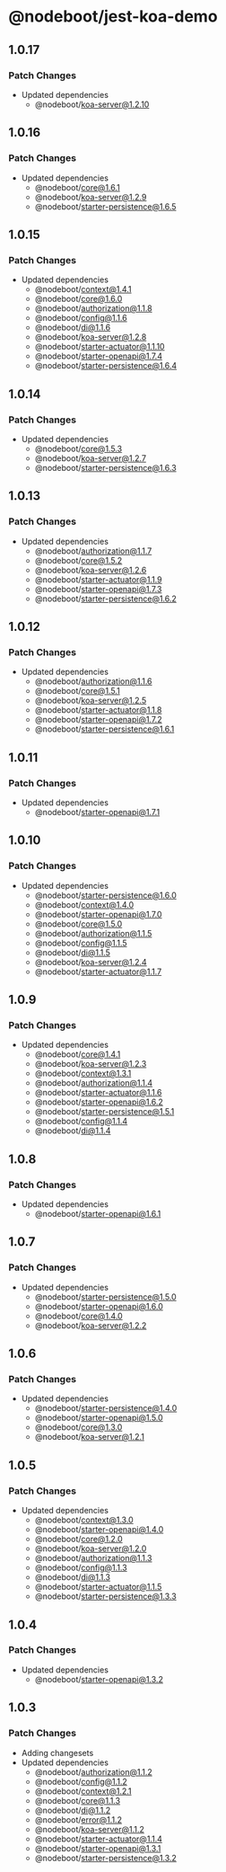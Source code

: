 # @nodeboot/jest-koa-demo

## 1.0.17

### Patch Changes

-   Updated dependencies
    -   @nodeboot/koa-server@1.2.10

## 1.0.16

### Patch Changes

-   Updated dependencies
    -   @nodeboot/core@1.6.1
    -   @nodeboot/koa-server@1.2.9
    -   @nodeboot/starter-persistence@1.6.5

## 1.0.15

### Patch Changes

-   Updated dependencies
    -   @nodeboot/context@1.4.1
    -   @nodeboot/core@1.6.0
    -   @nodeboot/authorization@1.1.8
    -   @nodeboot/config@1.1.6
    -   @nodeboot/di@1.1.6
    -   @nodeboot/koa-server@1.2.8
    -   @nodeboot/starter-actuator@1.1.10
    -   @nodeboot/starter-openapi@1.7.4
    -   @nodeboot/starter-persistence@1.6.4

## 1.0.14

### Patch Changes

-   Updated dependencies
    -   @nodeboot/core@1.5.3
    -   @nodeboot/koa-server@1.2.7
    -   @nodeboot/starter-persistence@1.6.3

## 1.0.13

### Patch Changes

-   Updated dependencies
    -   @nodeboot/authorization@1.1.7
    -   @nodeboot/core@1.5.2
    -   @nodeboot/koa-server@1.2.6
    -   @nodeboot/starter-actuator@1.1.9
    -   @nodeboot/starter-openapi@1.7.3
    -   @nodeboot/starter-persistence@1.6.2

## 1.0.12

### Patch Changes

-   Updated dependencies
    -   @nodeboot/authorization@1.1.6
    -   @nodeboot/core@1.5.1
    -   @nodeboot/koa-server@1.2.5
    -   @nodeboot/starter-actuator@1.1.8
    -   @nodeboot/starter-openapi@1.7.2
    -   @nodeboot/starter-persistence@1.6.1

## 1.0.11

### Patch Changes

-   Updated dependencies
    -   @nodeboot/starter-openapi@1.7.1

## 1.0.10

### Patch Changes

-   Updated dependencies
    -   @nodeboot/starter-persistence@1.6.0
    -   @nodeboot/context@1.4.0
    -   @nodeboot/starter-openapi@1.7.0
    -   @nodeboot/core@1.5.0
    -   @nodeboot/authorization@1.1.5
    -   @nodeboot/config@1.1.5
    -   @nodeboot/di@1.1.5
    -   @nodeboot/koa-server@1.2.4
    -   @nodeboot/starter-actuator@1.1.7

## 1.0.9

### Patch Changes

-   Updated dependencies
    -   @nodeboot/core@1.4.1
    -   @nodeboot/koa-server@1.2.3
    -   @nodeboot/context@1.3.1
    -   @nodeboot/authorization@1.1.4
    -   @nodeboot/starter-actuator@1.1.6
    -   @nodeboot/starter-openapi@1.6.2
    -   @nodeboot/starter-persistence@1.5.1
    -   @nodeboot/config@1.1.4
    -   @nodeboot/di@1.1.4

## 1.0.8

### Patch Changes

-   Updated dependencies
    -   @nodeboot/starter-openapi@1.6.1

## 1.0.7

### Patch Changes

-   Updated dependencies
    -   @nodeboot/starter-persistence@1.5.0
    -   @nodeboot/starter-openapi@1.6.0
    -   @nodeboot/core@1.4.0
    -   @nodeboot/koa-server@1.2.2

## 1.0.6

### Patch Changes

-   Updated dependencies
    -   @nodeboot/starter-persistence@1.4.0
    -   @nodeboot/starter-openapi@1.5.0
    -   @nodeboot/core@1.3.0
    -   @nodeboot/koa-server@1.2.1

## 1.0.5

### Patch Changes

-   Updated dependencies
    -   @nodeboot/context@1.3.0
    -   @nodeboot/starter-openapi@1.4.0
    -   @nodeboot/core@1.2.0
    -   @nodeboot/koa-server@1.2.0
    -   @nodeboot/authorization@1.1.3
    -   @nodeboot/config@1.1.3
    -   @nodeboot/di@1.1.3
    -   @nodeboot/starter-actuator@1.1.5
    -   @nodeboot/starter-persistence@1.3.3

## 1.0.4

### Patch Changes

-   Updated dependencies
    -   @nodeboot/starter-openapi@1.3.2

## 1.0.3

### Patch Changes

-   Adding changesets
-   Updated dependencies
    -   @nodeboot/authorization@1.1.2
    -   @nodeboot/config@1.1.2
    -   @nodeboot/context@1.2.1
    -   @nodeboot/core@1.1.3
    -   @nodeboot/di@1.1.2
    -   @nodeboot/error@1.1.2
    -   @nodeboot/koa-server@1.1.2
    -   @nodeboot/starter-actuator@1.1.4
    -   @nodeboot/starter-openapi@1.3.1
    -   @nodeboot/starter-persistence@1.3.2

